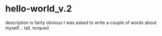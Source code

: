 # hello-world_v.2
description is fairly obvious
I was asked to write a couple of words about myself... tall, torqued
